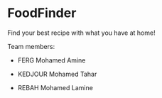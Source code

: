 # FoodFinder
Find your best recipe with what you have at home!

Team members:

- FERG Mohamed Amine

- KEDJOUR Mohamed Tahar

- REBAH Mohamed Lamine
